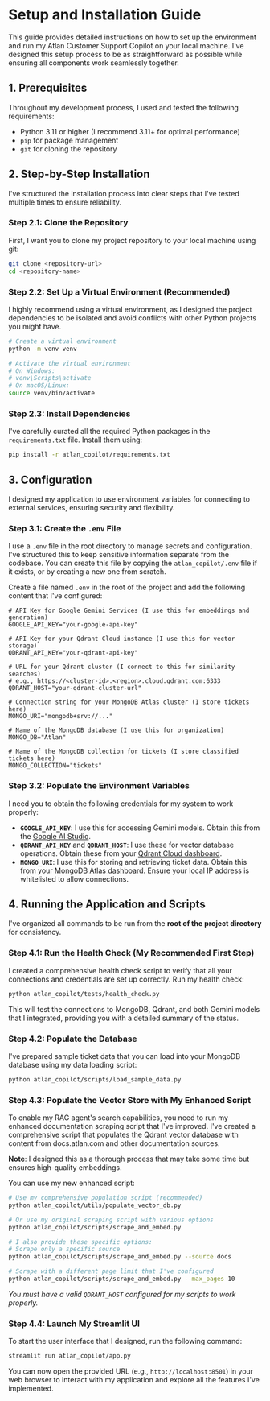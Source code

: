 # Setup and Installation Guide

This guide provides detailed instructions on how to set up the environment and run my Atlan Customer Support Copilot on your local machine. I've designed this setup process to be as straightforward as possible while ensuring all components work seamlessly together.

## 1. Prerequisites

Throughout my development process, I used and tested the following requirements:
-   Python 3.11 or higher (I recommend 3.11+ for optimal performance)
-   `pip` for package management
-   `git` for cloning the repository

## 2. Step-by-Step Installation

I've structured the installation process into clear steps that I've tested multiple times to ensure reliability.

### Step 2.1: Clone the Repository
First, I want you to clone my project repository to your local machine using git:
```bash
git clone <repository-url>
cd <repository-name>
```

### Step 2.2: Set Up a Virtual Environment (Recommended)
I highly recommend using a virtual environment, as I designed the project dependencies to be isolated and avoid conflicts with other Python projects you might have.

```bash
# Create a virtual environment
python -m venv venv

# Activate the virtual environment
# On Windows:
# venv\Scripts\activate
# On macOS/Linux:
source venv/bin/activate
```

### Step 2.3: Install Dependencies
I've carefully curated all the required Python packages in the `requirements.txt` file. Install them using:
```bash
pip install -r atlan_copilot/requirements.txt
```

## 3. Configuration

I designed my application to use environment variables for connecting to external services, ensuring security and flexibility.

### Step 3.1: Create the `.env` File
I use a `.env` file in the root directory to manage secrets and configuration. I've structured this to keep sensitive information separate from the codebase. You can create this file by copying the `atlan_copilot/.env` file if it exists, or by creating a new one from scratch.

Create a file named `.env` in the root of the project and add the following content that I've configured:

```env
# API Key for Google Gemini Services (I use this for embeddings and generation)
GOOGLE_API_KEY="your-google-api-key"

# API Key for your Qdrant Cloud instance (I use this for vector storage)
QDRANT_API_KEY="your-qdrant-api-key"

# URL for your Qdrant cluster (I connect to this for similarity searches)
# e.g., https://<cluster-id>.<region>.cloud.qdrant.com:6333
QDRANT_HOST="your-qdrant-cluster-url"

# Connection string for your MongoDB Atlas cluster (I store tickets here)
MONGO_URI="mongodb+srv://..."

# Name of the MongoDB database (I use this for organization)
MONGO_DB="Atlan"

# Name of the MongoDB collection for tickets (I store classified tickets here)
MONGO_COLLECTION="tickets"
```

### Step 3.2: Populate the Environment Variables
I need you to obtain the following credentials for my system to work properly:
-   **`GOOGLE_API_KEY`**: I use this for accessing Gemini models. Obtain this from the [Google AI Studio](https://aistudio.google.com/app/apikey).
-   **`QDRANT_API_KEY`** and **`QDRANT_HOST`**: I use these for vector database operations. Obtain these from your [Qdrant Cloud dashboard](https://cloud.qdrant.io/).
-   **`MONGO_URI`**: I use this for storing and retrieving ticket data. Obtain this from your [MongoDB Atlas dashboard](https://cloud.mongodb.com/). Ensure your local IP address is whitelisted to allow connections.

## 4. Running the Application and Scripts

I've organized all commands to be run from the **root of the project directory** for consistency.

### Step 4.1: Run the Health Check (My Recommended First Step)
I created a comprehensive health check script to verify that all your connections and credentials are set up correctly. Run my health check:
```bash
python atlan_copilot/tests/health_check.py
```
This will test the connections to MongoDB, Qdrant, and both Gemini models that I integrated, providing you with a detailed summary of the status.

### Step 4.2: Populate the Database
I've prepared sample ticket data that you can load into your MongoDB database using my data loading script:
```bash
python atlan_copilot/scripts/load_sample_data.py
```

### Step 4.3: Populate the Vector Store with My Enhanced Script
To enable my RAG agent's search capabilities, you need to run my enhanced documentation scraping script that I've improved. I've created a comprehensive script that populates the Qdrant vector database with content from docs.atlan.com and other documentation sources.

**Note**: I designed this as a thorough process that may take some time but ensures high-quality embeddings.

You can use my new enhanced script:
```bash
# Use my comprehensive population script (recommended)
python atlan_copilot/utils/populate_vector_db.py

# Or use my original scraping script with various options
python atlan_copilot/scripts/scrape_and_embed.py

# I also provide these specific options:
# Scrape only a specific source
python atlan_copilot/scripts/scrape_and_embed.py --source docs

# Scrape with a different page limit that I've configured
python atlan_copilot/scripts/scrape_and_embed.py --max_pages 10
```
*You must have a valid `QDRANT_HOST` configured for my scripts to work properly.*

### Step 4.4: Launch My Streamlit UI
To start the user interface that I designed, run the following command:
```bash
streamlit run atlan_copilot/app.py
```
You can now open the provided URL (e.g., `http://localhost:8501`) in your web browser to interact with my application and explore all the features I've implemented.
